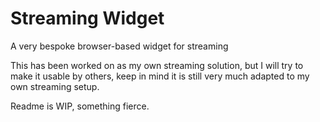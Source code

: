 # Streaming Widget
A very bespoke browser-based widget for streaming

This has been worked on as my own streaming solution, but I will try to make it usable by others, keep in mind it is still very much adapted to my own streaming setup.

Readme is WIP, something fierce.

